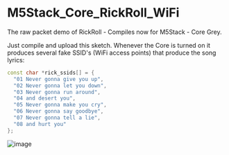 # M5Stack_Core_RickRoll_WiFi
The raw packet demo of RickRoll - Compiles now for M5Stack - Core Grey.

Just compile and upload this sketch. Whenever the Core is turned on it produces several fake SSID's (WiFi access points) that produce the song lyrics:
```cpp
const char *rick_ssids[] = {        
  "01 Never gonna give you up",          
  "02 Never gonna let you down",       
  "03 Never gonna run around",        
  "04 and desert you",        
  "05 Never gonna make you cry",       
  "06 Never gonna say goodbye",       
  "07 Never gonna tell a lie",       
  "08 and hurt you"           
};        
``` 

![image](https://user-images.githubusercontent.com/1586332/128974953-7aab9497-ff96-4761-b16c-dd7489ba07ce.png)
